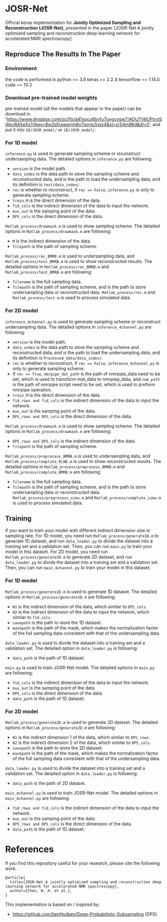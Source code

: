 # JOSR-Net

Official keras implementation for **Jointly Optimized Sampling and Reconstruction (JOSR-Net)**, presented in the paper [JOSR-Net A jointly optimized sampling and reconstruction deep learning network for accelerated NMR spectroscopy]

## Reproduce The Results In The Paper

### Environment

the code is performed in 
    python == 3.6
    keras == 2.2.4
    tensorflow == 1.14.0
    cuda == 10.2

### Download pre-trained model weights

pre-trained model (all the models that appear in the paper) can be download in 'https://www.dropbox.com/scl/fo/a41xpcu6bvfu7uygcyqw7/AOU7V6UFtrviSIAkvRA5eXs?rlkey=8w2pfceewjrm6y7jxmlu1nez4&st=ic54m96d&dl=0', and put it into `1D/JOSR_model/` or `2D/JOSR_model/`.


### For 1D model
`inference.py` is used to generate sampling scheme or reconstruct undersampling data.
The detailed options in `inference.py` are following:
- `version` is the model path.
- `data_index` is the data path to store the sampling scheme and reconstructed data, and is the path to load the undersampling data, and its definition is `test/data_index/`.
- `rec` is whether to reconstruct, if `rec == False`, `inference.py` is only to generate sampling scheme. 
- `train_M` is the direct dimension of the data.
- `fid_cols` is the indirect dimension of the data to input the network.
- `mux_out` is the samping point of the data.
- `DPS_cols` is the direct dimension of the data.

`Matlab_process/drawmask.m` is used to show sampling scheme.
The detailed options in `Matlab_process/drawmask.m` are following:
- `M` is the indirect dimension of the data.
- `filepath` is the path of sampling scheme.

`Matlab_process/rec_BMRB.m` is used to undersampling data, and `Matlab_process/test_BMRB.m` is used to show reconstructed results.
The detailed options in `Matlab_process/rec_BMRB.m` and `Matlab_process/test_BMRB.m` are following:
- `filename` is the full sampling data.
- `filepath` is the path of sampling scheme, and is the path to store undersampling data or reconstructed data.
`Matlab_process/rec.m` and `Matlab_process/test.m` is used to process simulated data.

### For 2D model
`inference_4channel.py` is used to generate sampling scheme or reconstruct undersampling data.
The detailed options in `inference_4channel.py` are following:
- `version` is the model path.
- `data_index` is the data path to store the sampling scheme and reconstructed data, and is the path to load the undersampling data, and its definition is `Processed_data/data_index/`.
- `rec` is whether to reconstruct, if `rec == False`, `inference_4channel.py` is only to generate sampling scheme. 
- If `rec == True`, `nmrpipe_dat_path` is the path of nmrpipe_data need to be set, which is used to transform mat_data to nmrpiep_data, and `com_path` is the path of nmrpipe script need to be set, which is used to preform nmrpipe operation,
- `train_M` is the direct dimension of the data.
- `fid_rows and fid_cols` is the indirect dimension of the data to input the network.
- `mux_out` is the samping point of the data.
- `DPS_rows and DPS_cols` is the direct dimension of the data.

`Matlab_process/drawmask.m` is used to show sampling scheme.
The detailed options in `Matlab_process/drawmask.m` are following:
- `DPS_rows and DPS_cols` is the indirect dimension of the data.
- `filepath` is the path of sampling scheme.

`Matlab_process/preprocess_BMRB.m` is used to undersampling data, and `Matlab_process/complute_RLNE.m` is used to show reconstructed results.
The detailed options in `Matlab_process/preprocess_BMRB.m` and `Matlab_process/complute_BMRB.m` are following:
- `filename` is the full sampling data.
- `filepath` is the path of sampling scheme, and is the path to store undersampling data or reconstructed data.
`Matlab_process/preprocess_simu.m` and `Matlab_process/complute_simu.m` is used to process simulated data.

## Training 
If you want to train your model with different indirect dimension size or sampling rate. 
For 1D model, you need run `Matlab_process/generate1D.m` to generate 1D dataset, and run `data_loader.py` to divide the dataset into a training set and a validation set. Then, you can run `main.py` to train your model in this dataset.
For 2D model, you need run `Matlab_process/generate2D.m` to generate 2D dataset, and run `data_loader.py` to divide the dataset into a training set and a validation set. Then, you can run `main_4channel.py` to train your model in this dataset.

### For 1D model
`Matlab_process/generate1D.m` is used to generate 1D dataset.
The detailed options in `Matlab_process/generate1D.m` are following:
- `N1` is the indirect dimension of the data, which similar to `DPS_cols`.
- `N2` is the indirect dimension of the data to input the network, which similar to `fid_cols`.
- `savepath` is the path to store the 1D dataset.
- `maskpath` is the path of the mask, which makes the normalization factor of the full sampling data consistent with that of the undersampling data.

`data_loader.py` is used to divide the dataset into a training set and a validation set.
The detailed option in `data_loader.py` is following:
- `data_path` is the path of 1D dataset.

`main.py` is used to train JOSR-Net model.
The detailed options in `main.py` are following:
- `fid_cols` is the indirect dimension of the data to input the network.
- `mux_out` is the samping point of the data.
- `DPS_cols` is the direct dimension of the data.
- `data_path` is the path of 1D dataset.

### For 2D model
`Matlab_process/generate2D.m` is used to generate 2D dataset.
The detailed options in `Matlab_process/generate2D.m` are following:
- `N1` is the indirect dimension 1 of the data, which similar to `DPS_rows`.
- `N2` is the indirect dimension 2 of the data, which similar to `DPS_cols`.
- `savepath` is the path to store the 2D dataset.
- `maskpath` is the path of the mask, which makes the normalization factor of the full sampling data consistent with that of the undersampling data.

`data_loader.py` is used to divide the dataset into a training set and a validation set.
The detailed option in `data_loader.py` is following:
- `data_path` is the path of 2D dataset.

`main_4channel.py` is used to train JOSR-Net model.
The detailed options in `main_4channel.py` are following:
- `fid_rows and fid_cols` is the indirect dimension of the data to input the network.
- `mux_out` is the samping point of the data.
- `DPS_rows and DPS_cols` is the direct dimension of the data.
- `data_path` is the path of 1D dataset.


# References 
If you find this repository useful for your research, please cite the following work.
```
@article{
  title={JOSR-Net A jointly optimized sampling and reconstruction deep learning network for accelerated NMR spectroscopy},
  author={Chen, W. H. et al.},
}
```
This implementation is based on / inspired by:
- https://github.com/IamHuijben/Deep-Probabilistic-Subsampling (DPS)

